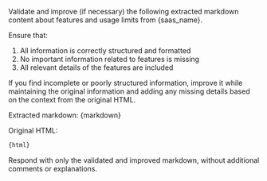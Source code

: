 Validate and improve (if necessary) the following extracted markdown content about features and usage limits from {saas_name}.

Ensure that:
1. All information is correctly structured and formatted
2. No important information related to features is missing
3. All relevant details of the features are included

If you find incomplete or poorly structured information, improve it while maintaining the original information and adding any missing details based on the context from the original HTML.

Extracted markdown:
{markdown}

Original HTML:
```html
{html}
```

Respond with only the validated and improved markdown, without additional comments or explanations.
